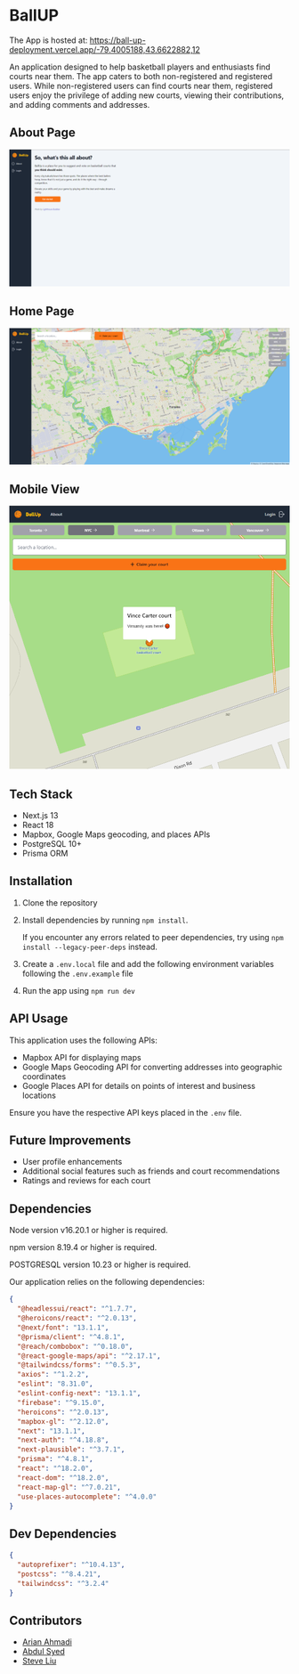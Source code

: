 # BallUP

The App is hosted at: https://ball-up-deployment.vercel.app/-79.4005188,43.6622882,12

An application designed to help basketball players and enthusiasts find courts near them. The app caters to both non-registered and registered users. While non-registered users can find courts near them, registered users enjoy the privilege of adding new courts, viewing their contributions, and adding comments and addresses.

## About Page

![About Page](https://github.com/lighthouse-buddies/BallUP/blob/main/public/BallUP/About.png?raw=true 'About Page screenshot')

## Home Page

![BallUP](https://github.com/lighthouse-buddies/BallUP/blob/main/public/BallUP/BallUp_Homepage.png?raw=true 'Homepage screenshot')

## Mobile View

![Mobile view](https://github.com/lighthouse-buddies/BallUP/blob/main/public/BallUP/Mobile_view.png?raw=true 'Mobile view screenshot')

## Tech Stack

- Next.js 13
- React 18
- Mapbox, Google Maps geocoding, and places APIs
- PostgreSQL 10+
- Prisma ORM

## Installation

1. Clone the repository

2. Install dependencies by running `npm install`.

   If you encounter any errors related to peer dependencies, try using `npm install --legacy-peer-deps` instead.

3. Create a `.env.local` file and add the following environment variables following the `.env.example` file

4. Run the app using `npm run dev`

## API Usage

This application uses the following APIs:

- Mapbox API for displaying maps
- Google Maps Geocoding API for converting addresses into geographic coordinates
- Google Places API for details on points of interest and business locations

Ensure you have the respective API keys placed in the `.env` file.

## Future Improvements

- User profile enhancements
- Additional social features such as friends and court recommendations
- Ratings and reviews for each court

## Dependencies

Node version v16.20.1 or higher is required.

npm version 8.19.4 or higher is required.

POSTGRESQL version 10.23 or higher is required.

Our application relies on the following dependencies:

```json
{
  "@headlessui/react": "^1.7.7",
  "@heroicons/react": "^2.0.13",
  "@next/font": "13.1.1",
  "@prisma/client": "^4.8.1",
  "@reach/combobox": "^0.18.0",
  "@react-google-maps/api": "^2.17.1",
  "@tailwindcss/forms": "^0.5.3",
  "axios": "^1.2.2",
  "eslint": "8.31.0",
  "eslint-config-next": "13.1.1",
  "firebase": "^9.15.0",
  "heroicons": "^2.0.13",
  "mapbox-gl": "^2.12.0",
  "next": "13.1.1",
  "next-auth": "^4.18.8",
  "next-plausible": "^3.7.1",
  "prisma": "^4.8.1",
  "react": "^18.2.0",
  "react-dom": "^18.2.0",
  "react-map-gl": "^7.0.21",
  "use-places-autocomplete": "^4.0.0"
}
```

## Dev Dependencies

```json
{
  "autoprefixer": "^10.4.13",
  "postcss": "^8.4.21",
  "tailwindcss": "^3.2.4"
}
```

## Contributors

- [Arian Ahmadi](https://github.com/arianah75)
- [Abdul Syed](https://github.com/syabdulr)
- [Steve Liu](https://github.com/monki1)
